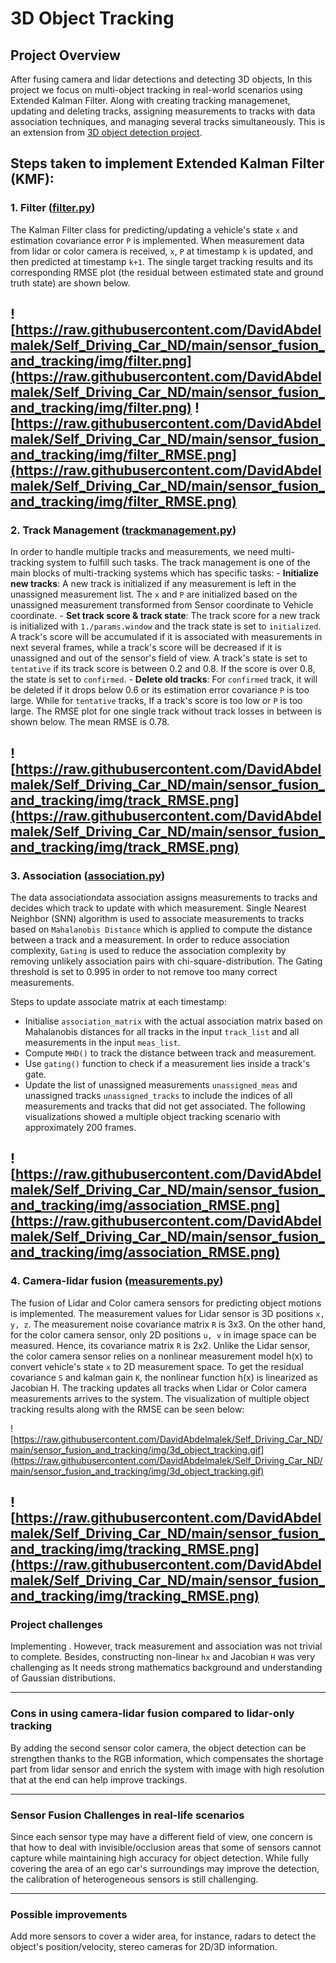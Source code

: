 # 3D Object Tracking

## Project Overview
After fusing camera and lidar detections and detecting 3D objects, In this project we focus on multi-object tracking in real-world scenarios using Extended Kalman Filter. Along with creating tracking managemenet, updating and deleting tracks, assigning measurements to tracks with data association techniques, and managing several tracks simultaneously. This is an extension from [3D object detection project](https://github.com/DavidAbdelmalek/Self_Driving_Car_ND/blob/main/sensor_fusion_and_tracking/writeup_midterm.md).

## Steps taken to implement Extended Kalman Filter (KMF): 

### 1. Filter ([filter.py](https://github.com/DavidAbdelmalek/Self_Driving_Car_ND/blob/main/sensor_fusion_and_tracking/student/filter.py))

The Kalman Filter class for predicting/updating a vehicle's state  `x`  and estimation covariance error  `P`  is implemented. When measurement data from lidar or color camera is received,  `x`,  `P`  at timestamp  `k`  is updated, and then predicted at timestamp  `k+1`. The single target tracking results and its corresponding RMSE plot (the residual between estimated state and ground truth state) are shown below.

![https://raw.githubusercontent.com/DavidAbdelmalek/Self_Driving_Car_ND/main/sensor_fusion_and_tracking/img/filter.png](https://raw.githubusercontent.com/DavidAbdelmalek/Self_Driving_Car_ND/main/sensor_fusion_and_tracking/img/filter.png)
![https://raw.githubusercontent.com/DavidAbdelmalek/Self_Driving_Car_ND/main/sensor_fusion_and_tracking/img/filter_RMSE.png](https://raw.githubusercontent.com/DavidAbdelmalek/Self_Driving_Car_ND/main/sensor_fusion_and_tracking/img/filter_RMSE.png)
----
### 2. Track Management ([trackmanagement.py](https://github.com/DavidAbdelmalek/Self_Driving_Car_ND/blob/main/sensor_fusion_and_tracking/student/trackmanagement.py))

In order to handle multiple tracks and measurements, we need multi-tracking system to fulfill such tasks. The track management is one of the main blocks of multi-tracking systems which has specific tasks:
    -   **Initialize new tracks**: A new track is initialized if any measurement is left in the unassigned measurement list. The `x` and `P` are initialized based on the unassigned measurement transformed from Sensor coordinate to Vehicle coordinate. 
    - **Set track score & track state**:  The track score for a new track is initialized with `1./params.window` and the track state is set to `initialized`. A track's score will be accumulated if it is associated with measurements in next several frames, while a track's score will be decreased if it is unassigned and out of the sensor's field of view. A track's state is set to `tentative` if its track score is between 0.2 and 0.8. If the score is over 0.8, the state is set to `confirmed`. 
    -   **Delete old tracks**: For `confirmed` track, it will be deleted if it drops below 0.6 or its estimation error covariance `P` is too large. While for `tentative` tracks, If a track's score is too low or `P` is too large.
The RMSE plot for one single track without track losses in between is shown below. The mean RMSE is 0.78.

![https://raw.githubusercontent.com/DavidAbdelmalek/Self_Driving_Car_ND/main/sensor_fusion_and_tracking/img/track_RMSE.png](https://raw.githubusercontent.com/DavidAbdelmalek/Self_Driving_Car_ND/main/sensor_fusion_and_tracking/img/track_RMSE.png)
----
### 3. Association ([association.py](https://github.com/DavidAbdelmalek/Self_Driving_Car_ND/blob/main/sensor_fusion_and_tracking/student/association.py))

The  data associationdata  association  assigns measurements to tracks and decides which track to update with which measurement.  Single Nearest Neighbor (SNN) algorithm is used to  associate measurements to tracks based on  `Mahalanobis Distance` which  is applied to compute the distance between a track and a measurement. In order to reduce association complexity, `Gating` is used to reduce the association complexity by removing unlikely association pairs with chi-square-distribution. The Gating threshold is set to 0.995 in order to not remove too many correct measurements.

Steps to update associate matrix at each timestamp:
-  Initialise `association_matrix`  with the actual association matrix based on Mahalanobis distances for all tracks in the input  `track_list`  and all measurements in the input  `meas_list`. 
- Compute `MHD()` to track the distance between track and measurement.
- Use `gating()`  function to check if a measurement lies inside a track's gate.
- Update the list of unassigned measurements  `unassigned_meas`  and unassigned tracks  `unassigned_tracks`  to include the indices of all measurements and tracks that did not get associated. The following visualizations showed a multiple object tracking scenario with approximately 200 frames.

![https://raw.githubusercontent.com/DavidAbdelmalek/Self_Driving_Car_ND/main/sensor_fusion_and_tracking/img/association_RMSE.png](https://raw.githubusercontent.com/DavidAbdelmalek/Self_Driving_Car_ND/main/sensor_fusion_and_tracking/img/association_RMSE.png)
----
### 4. Camera-lidar fusion ([measurements.py](https://github.com/DavidAbdelmalek/Self_Driving_Car_ND/blob/main/sensor_fusion_and_tracking/student/measurements.py))

The fusion of Lidar and Color camera sensors for predicting object motions is implemented. The measurement values for Lidar sensor is 3D positions `x, y, z`. The measurement noise covariance matrix `R` is 3x3. On the other hand, for the color camera sensor, only 2D positions `u, v` in image space can be measured. Hence, its covariance matrix `R` is 2x2. Unlike the Lidar sensor, the color camera sensor relies on a nonlinear measurement model h(x) to convert vehicle's state `x` to 2D measurement space. To get the residual covariance `S` and kalman gain `K`, the nonlinear function h(x) is linearized as Jacobian H. The tracking updates all tracks when Lidar or Color camera measurements arrives to the system. The visualization of multiple object tracking results along with the RMSE can be seen below:

![https://raw.githubusercontent.com/DavidAbdelmalek/Self_Driving_Car_ND/main/sensor_fusion_and_tracking/img/3d_object_tracking.gif](https://raw.githubusercontent.com/DavidAbdelmalek/Self_Driving_Car_ND/main/sensor_fusion_and_tracking/img/3d_object_tracking.gif)

![https://raw.githubusercontent.com/DavidAbdelmalek/Self_Driving_Car_ND/main/sensor_fusion_and_tracking/img/tracking_RMSE.png](https://raw.githubusercontent.com/DavidAbdelmalek/Self_Driving_Car_ND/main/sensor_fusion_and_tracking/img/tracking_RMSE.png)
---
### Project challenges

Implementing . However, track measurement and association was not trivial to complete. Besides, constructing non-linear `hx` and Jacobian `H`  was very challenging as It needs strong mathematics background and understanding of Gaussian distributions.

----
### Cons in using camera-lidar fusion compared to lidar-only tracking

By adding the second sensor color camera, the object detection can be strengthen thanks to the RGB information, which compensates the shortage part from lidar sensor and enrich the system with image with high resolution that at the end can help improve trackings.

--- 
### Sensor Fusion Challenges in real-life scenarios

Since each sensor type may have a different field of view, one concern is that how to deal with invisible/occlusion areas that some of sensors cannot capture while maintaining high accuracy for object detection. While fully covering the area of an ego car's surroundings may improve the detection, the calibration of heterogeneous sensors is still challenging.

---
### Possible improvements
Add more sensors to cover a wider area, for instance, radars to detect the object's position/velocity, stereo cameras for 2D/3D information.